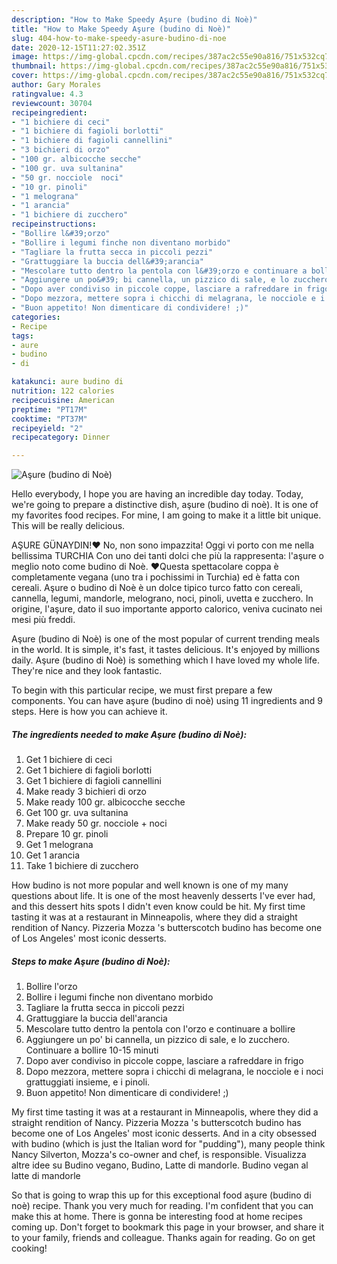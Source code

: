 ```yaml
---
description: "How to Make Speedy Aşure (budino di Noè)"
title: "How to Make Speedy Aşure (budino di Noè)"
slug: 404-how-to-make-speedy-asure-budino-di-noe
date: 2020-12-15T11:27:02.351Z
image: https://img-global.cpcdn.com/recipes/387ac2c55e90a816/751x532cq70/asure-budino-di-noe-recipe-main-photo.jpg
thumbnail: https://img-global.cpcdn.com/recipes/387ac2c55e90a816/751x532cq70/asure-budino-di-noe-recipe-main-photo.jpg
cover: https://img-global.cpcdn.com/recipes/387ac2c55e90a816/751x532cq70/asure-budino-di-noe-recipe-main-photo.jpg
author: Gary Morales
ratingvalue: 4.3
reviewcount: 30704
recipeingredient:
- "1 bichiere di ceci"
- "1 bichiere di fagioli borlotti"
- "1 bichiere di fagioli cannellini"
- "3 bichieri di orzo"
- "100 gr. albicocche secche"
- "100 gr. uva sultanina"
- "50 gr. nocciole  noci"
- "10 gr. pinoli"
- "1 melograna"
- "1 arancia"
- "1 bichiere di zucchero"
recipeinstructions:
- "Bollire l&#39;orzo"
- "Bollire i legumi finche non diventano morbido"
- "Tagliare la frutta secca in piccoli pezzi"
- "Grattuggiare la buccia dell&#39;arancia"
- "Mescolare tutto dentro la pentola con l&#39;orzo e continuare a bollire"
- "Aggiungere un po&#39; bi cannella, un pizzico di sale, e lo zucchero. Continuare a bollire 10-15 minuti"
- "Dopo aver condiviso in piccole coppe, lasciare a rafreddare in frigo"
- "Dopo mezzora, mettere sopra i chicchi di melagrana, le nocciole e i noci grattuggiati insieme, e i pinoli."
- "Buon appetito! Non dimenticare di condividere! ;)"
categories:
- Recipe
tags:
- aure
- budino
- di

katakunci: aure budino di 
nutrition: 122 calories
recipecuisine: American
preptime: "PT17M"
cooktime: "PT37M"
recipeyield: "2"
recipecategory: Dinner

---
```



![Aşure (budino di Noè)](https://img-global.cpcdn.com/recipes/387ac2c55e90a816/751x532cq70/asure-budino-di-noe-recipe-main-photo.jpg)

Hello everybody, I hope you are having an incredible day today. Today, we're going to prepare a distinctive dish, aşure (budino di noè). It is one of my favorites food recipes. For mine, I am going to make it a little bit unique. This will be really delicious.

AŞURE GÜNAYDIN!❤ No, non sono impazzita! Oggi vi porto con me nella bellissima TURCHIA Con uno dei tanti dolci che più la rappresenta: l&#39;aşure o meglio noto come budino di Noè. ❤Questa spettacolare coppa è completamente vegana (uno tra i pochissimi in Turchia) ed è fatta con cereali. Aşure o budino di Noè è un dolce tipico turco fatto con cereali, cannella, legumi, mandorle, melograno, noci, pinoli, uvetta e zucchero. In origine, l&#39;aşure, dato il suo importante apporto calorico, veniva cucinato nei mesi più freddi.

Aşure (budino di Noè) is one of the most popular of current trending meals in the world. It is simple, it's fast, it tastes delicious. It's enjoyed by millions daily. Aşure (budino di Noè) is something which I have loved my whole life. They're nice and they look fantastic.


To begin with this particular recipe, we must first prepare a few components. You can have aşure (budino di noè) using 11 ingredients and 9 steps. Here is how you can achieve it.

<!--inarticleads1-->

##### The ingredients needed to make Aşure (budino di Noè):

1. Get 1 bichiere di ceci
1. Get 1 bichiere di fagioli borlotti
1. Get 1 bichiere di fagioli cannellini
1. Make ready 3 bichieri di orzo
1. Make ready 100 gr. albicocche secche
1. Get 100 gr. uva sultanina
1. Make ready 50 gr. nocciole + noci
1. Prepare 10 gr. pinoli
1. Get 1 melograna
1. Get 1 arancia
1. Take 1 bichiere di zucchero


How budino is not more popular and well known is one of my many questions about life. It is one of the most heavenly desserts I&#39;ve ever had, and this dessert hits spots I didn&#39;t even know could be hit. My first time tasting it was at a restaurant in Minneapolis, where they did a straight rendition of Nancy. Pizzeria Mozza &#39;s butterscotch budino has become one of Los Angeles&#39; most iconic desserts. 

<!--inarticleads2-->

##### Steps to make Aşure (budino di Noè):

1. Bollire l&#39;orzo
1. Bollire i legumi finche non diventano morbido
1. Tagliare la frutta secca in piccoli pezzi
1. Grattuggiare la buccia dell&#39;arancia
1. Mescolare tutto dentro la pentola con l&#39;orzo e continuare a bollire
1. Aggiungere un po&#39; bi cannella, un pizzico di sale, e lo zucchero. Continuare a bollire 10-15 minuti
1. Dopo aver condiviso in piccole coppe, lasciare a rafreddare in frigo
1. Dopo mezzora, mettere sopra i chicchi di melagrana, le nocciole e i noci grattuggiati insieme, e i pinoli.
1. Buon appetito! Non dimenticare di condividere! ;)


My first time tasting it was at a restaurant in Minneapolis, where they did a straight rendition of Nancy. Pizzeria Mozza &#39;s butterscotch budino has become one of Los Angeles&#39; most iconic desserts. And in a city obsessed with budino (which is just the Italian word for &#34;pudding&#34;), many people think Nancy Silverton, Mozza&#39;s co-owner and chef, is responsible. Visualizza altre idee su Budino vegano, Budino, Latte di mandorle. Budino vegan al latte di mandorle 

So that is going to wrap this up for this exceptional food aşure (budino di noè) recipe. Thank you very much for reading. I'm confident that you can make this at home. There is gonna be interesting food at home recipes coming up. Don't forget to bookmark this page in your browser, and share it to your family, friends and colleague. Thanks again for reading. Go on get cooking!
